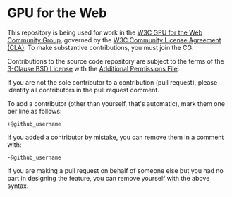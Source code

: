 # GPU for the Web

This repository is being used for work in the [W3C GPU for the Web Community
Group](https://www.w3.org/community/gpu/), governed by the [W3C Community
License Agreement (CLA)](http://www.w3.org/community/about/agreements/cla/). To
make substantive contributions, you must join the CG.

Contributions to the source code repository are subject to the terms of the
[3-Clause BSD License](https://github.com/gpuweb/admin/blob/SourceCodeLicense/LICENSE.txt) with the
[Additional Permissions File](https://github.com/gpuweb/admin/blob/SourceCodeLicense/PATENTS.txt).

If you are not the sole contributor to a contribution (pull request), please identify all 
contributors in the pull request comment.

To add a contributor (other than yourself, that's automatic), mark them one per line as follows:

```
+@github_username
```

If you added a contributor by mistake, you can remove them in a comment with:

```
-@github_username
```

If you are making a pull request on behalf of someone else but you had no part in designing the 
feature, you can remove yourself with the above syntax.
